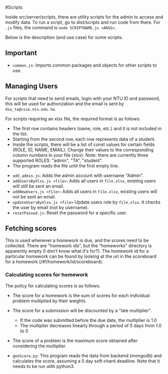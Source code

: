 #Scripts

Inside src/server/scripts, there are utility scripts for the admin to access and modify data. To run a script, go to dist/scripts and run code from there. For `.js` files, the command is `node SCRIPTNAME.js <ARGS>`. 

Below is the description (and use case) for some scripts.

## Important

* `common.js`: Imports common packages and objects for other scripts to use.

## Managing Users

For scripts that need to send emails, login with your NTU ID and password, this will be used for authorization and the email is sent by `dsa_ta@csie.ntu.edu.tw`.

For scripts requiring an xlsx file, the required format is as follows:
- The first row contains headers (name, role, etc.) and it is not included in the list.
- Starting from the second row, each row represents data of a student.
- Inside the scripts, there will be a list of const values for certain fields (ROLE, ID, NAME, EMAIL). Change their values to the corresponding column numbers in your file (xlsx). Note: there are currently three supported ROLES: "admin", "TA", "student".
- The program reads the file until the first empty line.

* `add_admin.js`: Adds the admin account with username "Admin".
* `addUsersByXlsx.js <file>`: Adds all users in `file.xlsx`, existing users will still be sent an email. 
* `addNewUsers.js <file>`: Adds all users in `file.xlsx`, existing users will not be sent an email.
* `updateUsersByXlsx.js <file>` Update users role by `file.xlsx`. It checks the user by email (not by username).
* `resetPasswd.js`: Reset the password for a specific user.


## Fetching scores
This is used whenever a homework is due, and the scores need to be collected. There are "homework ids", but the "homeworks" directory is apparently empty (I don't know what it's for?). The homework id for a particular homework can be found by looking at the url in the scoreboard for a homework (/#!/homework/id/scoreboard).

### Calculating scores for homework
The policy for calculating scores is as follows.
* The score for a homework is the sum of scores for each individual problem multiplied by their weights.
* The score for a submission will be discounted by a "late multiplier".
    * If the code was submitted before the due date, the multiplier is 1.0
    * The multiplier decreases linearly through a period of 5 days from 1.0 to 0
* The score of a problem is the maximum score obtained after considering the multiplier. 

* `genScore.py`: This program reads the data from backend (mongodb) and calculates the score, assuming a 5 day soft->hard deadline. Note that it needs to be run with python3. 



